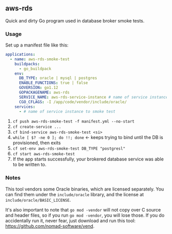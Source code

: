 ## aws-rds

Quick and dirty Go program used in database broker smoke tests.

### Usage

Set up a manifest file like this:

```yaml
applications:
  - name: aws-rds-smoke-test
    buildpacks:
      - go_buildpack
    env:
      DB_TYPE: oracle | mysql | postgres
      ENABLE_FUNCTIONS: true | false
      GOVERSION: go1.12
      GOPACKAGENAME: aws-rds
      SERVICE_NAME: aws-rds-service-instance # name of service instance to smoke test
      CGO_CFLAGS: -I /app/code/vendor/include/oracle/
    services:
      - # name of service instance to smoke test
```

1. `cf push aws-rds-smoke-test -f manifest.yml --no-start`
1. `cf create-service ...`
1. `cf bind-service aws-rds-smoke-test <si>`
1. `while [ $? -ne 0 ]; do !!; done` <- keeps trying to bind until the DB is provisioned, then exits
1. `cf set-env aws-rds-smoke-test DB_TYPE "postgresl"`
1. `cf start aws-rds-smoke-test`
1. If the app starts successfully, your brokered database service was able to be written to.

### Notes

This tool vendors some Oracle binaries, which are licensed separately. You can find them under the `include/oracle` library, and the license at `include/oracle/BASIC_LICENSE`.

It's also important to note that `go mod -vendor` will not copy over C source and header files, so if you run `go mod -vendor`, you will lose those. If you do accidentally run it, never fear, just download and run this tool: https://github.com/nomad-software/vend.
